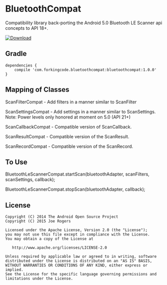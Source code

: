 BluetoothCompat
===============

Compatibility library back-porting the Android 5.0 Bluetooth LE Scanner api concepts to API 18+.

[ ![Download](https://api.bintray.com/packages/joerogers/maven/bluetoothcompat/images/download.svg) ](https://bintray.com/joerogers/maven/bluetoothcompat/_latestVersion)

Gradle
------

```
dependencies {
    compile 'com.forkingcode.bluetoothcompat:bluetoothcompat:1.0.0'
}
```

Mapping of Classes
------------------

ScanFilterCompat - Add filters in a manner similar to ScanFilter

ScanSettingsCompat - Add settings in a manner similar to ScanSettings. Note: Power levels only honored at moment on 5.0 (API 21+)

ScanCallbackCompat - Compatible version of ScanCallback.

ScanResultCompat - Compatible version of the ScanResult.

ScanRecordCompat - Compatible version of the ScanRecord.


To Use
------

BluetoothLeScannerCompat.startScan(bluetoothAdapter, scanFilters, scanSettings, callback);

BluetoothLeScannerCompat.stopScan(bluetoothAdapter, callback);

License
-------

    Copyright (C) 2014 The Android Open Source Project
    Copyright (C) 2015 Joe Rogers

    Licensed under the Apache License, Version 2.0 (the "License");
    you may not use this file except in compliance with the License.
    You may obtain a copy of the License at

       http://www.apache.org/licenses/LICENSE-2.0

    Unless required by applicable law or agreed to in writing, software
    distributed under the License is distributed on an "AS IS" BASIS,
    WITHOUT WARRANTIES OR CONDITIONS OF ANY KIND, either express or implied.
    See the License for the specific language governing permissions and
    limitations under the License.
